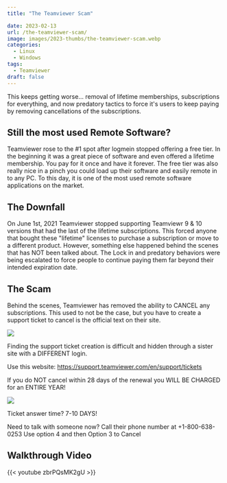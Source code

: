 ```yaml
---
title: "The Teamviewer Scam"

date: 2023-02-13
url: /the-teamviewer-scam/
image: images/2023-thumbs/the-teamviewer-scam.webp
categories:
  - Linux
  - Windows
tags:
  - Teamviewer
draft: false
---
```

This keeps getting worse... removal of lifetime memberships, subscriptions for everything, and now predatory tactics to force it's users to keep paying by removing cancellations of the subscriptions.
<!--more-->

## Still the most used Remote Software?

Teamviewer rose to the #1 spot after logmein stopped offering a free tier. In the beginning it was a great piece of software and even offered a lifetime membership. You pay for it once and have it forever. The free tier was also really nice in a pinch you could load up their software and easily remote in to any PC. To this day, it is one of the most used remote software applications on the market.

## The Downfall

On June 1st, 2021 Teamviewer stopped supporting Teamviewr 9 & 10 versions that had the last of the lifetime subscriptions. This forced anyone that bought these "lifetime" licenses to purchase a subscription or move to a different product. However, something else happened behind the scenes that has NOT been talked about. The Lock in and predatory behaviors were being escalated to force people to continue paying them far beyond their intended expiration date.

## The Scam

Behind the scenes, Teamviewer has removed the ability to CANCEL any subscriptions. This used to not be the case, but you have to create a support ticket to cancel is the official text on their site.

![](/images/2023/the-teamviewer-scam/cancel-ticket.webp)

Finding the support ticket creation is difficult and hidden through a sister site with a DIFFERENT login. 

Use this website: <https://support.teamviewer.com/en/support/tickets>

If you do NOT cancel within 28 days of the renewal you WILL BE CHARGED for an ENTIRE YEAR!

![](/images/2023/the-teamviewer-scam/28days.webp)

Ticket answer time? 7-10 DAYS!

Need to talk with someone now? Call their phone number at +1-800-638-0253 Use option 4 and then Option 3 to Cancel

## Walkthrough Video

{{< youtube zbrPQsMK2gU >}}
